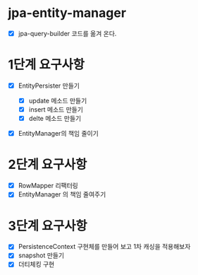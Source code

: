 # jpa-entity-manager

- [x] jpa-query-builder 코드를 옮겨 온다.


# 1단계 요구사항

- [x] EntityPersister 만들기
  - [x] update 메소드 만들기
  - [x] insert 메소드 만들기
  - [x] delte 메소드 만들기

- [x] EntityManager의 책임 줄이기


# 2단계 요구사항

- [x] RowMapper 리팩터링
- [x] EntityManager 의 책임 줄여주기

# 3단계 요구사항

- [x] PersistenceContext 구현체를 만들어 보고 1차 캐싱을 적용해보자
- [x] snapshot 만들기
- [x] 더티체킹 구현
